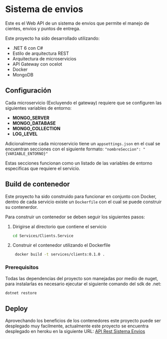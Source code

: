 ﻿# Sistema de envios

Este es el Web API de un sistema de envios que permite el manejo de cientes, envios y puntos de entrega.

Este proyecto ha sido desarrollado utilizando:

- .NET 6 con C#
- Estilo de arquitectura REST
- Arquitectura de microservicios
- API Gateway con ocelot
- Docker
- MongoDB

## Configuración

Cada microservicio (Excluyendo el gateway) requiere que se configuren las siguientes variables de entorno: 

- **MONGO_SERVER**
- **MONGO_DATABASE**
- **MONGO_COLLECTION**
- **LOG_LEVEL**

Adicionalmente cada microservicio tiene un `appsettings.json` en el cual se encuentran secciones con el siguiente formato: `"nombreSeccion": "{VARIABLE_ENTORNO}"`

Estas secciones funcionan como un listado de las variables de entorno especificas que requiere el servicio.

## Build de contenedor

Este proyecto ha sido construido para funcionar en conjunto con Docker, dentro de cada servicio existe un `Dockerfile` con el cual se puede construir su contenerdor.

Para construir un contenedor se deben seguir los siguientes pasos:

1. Dirigirse al directorio que contiene el servicio

    ```sh
    cd Services/Clients.Service
    ```

2. Construir el contenedor utilizando el Dockerfile

   ```sh
    docker build -t services/clients:0.1.0 .
    ```

### Prerequisitos

Todas las dependencias del proyecto son manejadas por medio de nuget, para instalarlas es necesario ejecutar el siguiente comando del sdk de .net:

```sh
dotnet restore
```

## Deploy

Aprovechando los beneficios de los contenedores este proyecto puede ser desplegado muy facilmente, actualmente este proyecto se encuentra desplegado en heroku en la siguiente URL: 
[API Rest Sistema Envios](https://studio-ghibli-c10-platzimaster.herokuapp.com/)